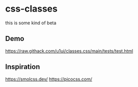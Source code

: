 # css-classes
this is some kind of beta


## Demo
https://raw.githack.com/u1ui/classes.css/main/tests/test.html  

## Inspiration

https://smolcss.dev/
https://picocss.com/